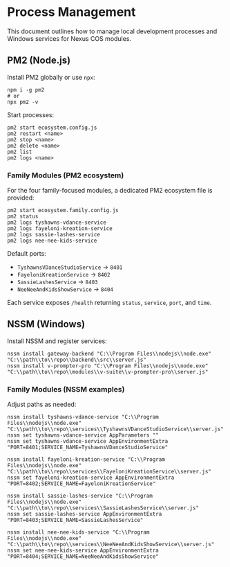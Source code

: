 # Process Management

This document outlines how to manage local development processes and Windows services for Nexus COS modules.

## PM2 (Node.js)

Install PM2 globally or use `npx`:

```
npm i -g pm2
# or
npx pm2 -v
```

Start processes:

```
pm2 start ecosystem.config.js
pm2 restart <name>
pm2 stop <name>
pm2 delete <name>
pm2 list
pm2 logs <name>
```

### Family Modules (PM2 ecosystem)

For the four family-focused modules, a dedicated PM2 ecosystem file is provided:

```
pm2 start ecosystem.family.config.js
pm2 status
pm2 logs tyshawns-vdance-service
pm2 logs fayeloni-kreation-service
pm2 logs sassie-lashes-service
pm2 logs nee-nee-kids-service
```

Default ports:
- `TyshawnsVDanceStudioService` → `8401`
- `FayeloniKreationService` → `8402`
- `SassieLashesService` → `8403`
- `NeeNeeAndKidsShowService` → `8404`

Each service exposes `/health` returning `status`, `service`, `port`, and `time`.

## NSSM (Windows)

Install NSSM and register services:

```
nssm install gateway-backend "C:\\Program Files\\nodejs\\node.exe" "C:\\path\\to\\repo\\backend\\src\\server.js"
nssm install v-prompter-pro "C:\\Program Files\\nodejs\\node.exe" "C:\\path\\to\\repo\\modules\\v-suite\\v-prompter-pro\\server.js"
```

### Family Modules (NSSM examples)

Adjust paths as needed:

```
nssm install tyshawns-vdance-service "C:\\Program Files\\nodejs\\node.exe" "C:\\path\\to\\repo\\services\\TyshawnsVDanceStudioService\\server.js"
nssm set tyshawns-vdance-service AppParameters ""
nssm set tyshawns-vdance-service AppEnvironmentExtra "PORT=8401;SERVICE_NAME=TyshawnsVDanceStudioService"

nssm install fayeloni-kreation-service "C:\\Program Files\\nodejs\\node.exe" "C:\\path\\to\\repo\\services\\FayeloniKreationService\\server.js"
nssm set fayeloni-kreation-service AppEnvironmentExtra "PORT=8402;SERVICE_NAME=FayeloniKreationService"

nssm install sassie-lashes-service "C:\\Program Files\\nodejs\\node.exe" "C:\\path\\to\\repo\\services\\SassieLashesService\\server.js"
nssm set sassie-lashes-service AppEnvironmentExtra "PORT=8403;SERVICE_NAME=SassieLashesService"

nssm install nee-nee-kids-service "C:\\Program Files\\nodejs\\node.exe" "C:\\path\\to\\repo\\services\\NeeNeeAndKidsShowService\\server.js"
nssm set nee-nee-kids-service AppEnvironmentExtra "PORT=8404;SERVICE_NAME=NeeNeeAndKidsShowService"
```